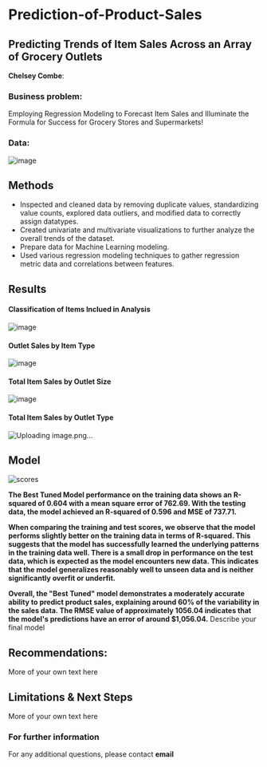 # Prediction-of-Product-Sales
## Predicting Trends of Item Sales Across an Array of Grocery Outlets

**Chelsey Combe**: 

### Business problem:

Employing Regression Modeling to Forecast Item Sales and Illuminate the Formula for Success for Grocery Stores and Supermarkets!


### Data:

![image](https://github.com/combechelsey/Prediction-of-Product-Sales-2/assets/132314345/13915534-615b-4c29-81f9-329c9cb9c6ee)

## Methods
- Inspected and cleaned data by removing duplicate values, standardizing value counts, explored data outliers, and modified data to correctly assign datatypes.  
- Created univariate and multivariate visualizations to further analyze the overall trends of the dataset.
- Prepare data for Machine Learning modeling.
- Used various regression modeling techniques to gather regression metric data and correlations between features.  

## Results

#### Classification of Items Inclued in Analysis 
![image](https://github.com/combechelsey/Prediction-of-Product-Sales-2/assets/132314345/1ffb9905-dae4-472b-9c42-bf7ad4297583)


#### Outlet Sales by Item Type
![image](https://github.com/combechelsey/Prediction-of-Product-Sales-2/assets/132314345/03872d47-815e-462b-9a16-c858d51e3640)


#### Total Item Sales by Outlet Size
![image](https://github.com/combechelsey/Prediction-of-Product-Sales-2/assets/132314345/0f38ad9b-841b-4d06-a992-ae338b3d483e)

#### Total Item Sales by Outlet Type
![Uploading image.png…]()



## Model
![scores](https://github.com/combechelsey/Prediction-of-Product-Sales-2/assets/132314345/e048b575-62a5-41db-a66e-0661c1ffd5f3)

**The Best Tuned Model performance on the training data shows an R-squared of 0.604 with a mean square error of 762.69. With the testing data, the model achieved an R-squared of 0.596 and MSE of 737.71.**

**When comparing the training and test scores, we observe that the model performs slightly better on the training data in terms of R-squared. This suggests that the model has successfully learned the underlying patterns in the training data well. There is a small drop in performance on the test data, which is expected as the model encounters new data. This indicates that the model generalizes reasonably well to unseen data and is neither significantly overfit or underfit.**

**Overall, the "Best Tuned" model demonstrates a moderately accurate ability to predict product sales, explaining around 60% of the variability in the sales data. The RMSE value of approximately 1056.04 indicates that the model's predictions have an error of around $1,056.04.**
Describe your final model


## Recommendations:

More of your own text here


## Limitations & Next Steps

More of your own text here


### For further information


For any additional questions, please contact **email**
